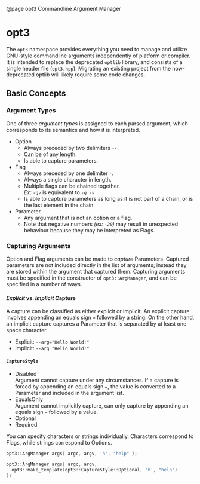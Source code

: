 @page opt3 Commandline Argument Manager

# opt3

The `opt3` namespace provides everything you need to manage and utilize GNU-style commandline arguments independently of platform or compiler.  
It is intended to replace the deprecated `optlib` library, and consists of a single header file (`opt3.hpp`).
Migrating an existing project from the now-deprecated optlib will likely require some code changes.

## Basic Concepts

### Argument Types

One of three *argument types* is assigned to each parsed argument, which corresponds to its semantics and how it is interpreted.

- Option  
  - Always preceded by two delimiters `--`.
  - Can be of any length.
  - Is able to capture parameters.
- Flag  
  - Always preceded by one delimiter `-`.
  - Always a single character in length.
  - Multiple flags can be chained together.  
    *Ex: `-qv`* is equivalent to *`-q -v`*
  - Is able to capture parameters as long as it is not part of a chain, or is the last element in the chain.
- Parameter  
  - Any argument that is not an option or a flag.
  - Note that negative numbers *(ex: `-20`)* may result in unexpected behaviour because they may be interpreted as Flags.

### Capturing Arguments

Option and Flag arguments can be made to *capture* Parameters. Captured parameters are not included directly in the list of arguments; instead they are stored within the argument that captured them.
Capturing arguments must be specified in the constructor of `opt3::ArgManager`, and can be specified in a number of ways.

#### *Explicit* vs. *Implicit* Capture

A capture can be classified as either explicit or implicit. An explicit capture involves appending an equals sign `=` followed by a string. On the other hand, an implicit capture captures a Parameter that is separated by at least one space character.  
- Explicit: `--arg="Hello World!"`  
- Implicit: `--arg "Hello World!"`  

#### `CaptureStyle`
- Disabled  
  Argument cannot capture under any circumstances. If a capture is forced by appending an equals sign `=`, the value is converted to a Parameter and included in the argument list.
- EqualsOnly  
  Argument cannot implicitly capture, can only capture by appending an equals sign `=` followed by a value.
- Optional  
- Required  

You can specify characters or strings individually. Characters correspond to Flags, while strings correspond to Options.
```cpp
opt3::ArgManager args{ argc, argv, 'h', "help" };
```

```cpp
opt3::ArgManager args{ argc, argv,
  opt3::make_template(opt3::CaptureStyle::Optional, 'h', "help")
};
```

